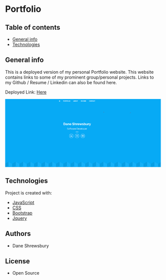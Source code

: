 # Portfolio 

## Table of contents

- [General info](#general-info)
- [Technologies](#Technologies)


## General info

This is a deployed version of my personal Portfolio website. This website contains links to some of my prominent group/personal projects. Links to my Github / Resume / Linkedin can also be found here. 

Deployed Link: [Here](https://daneshrewsbury2288.github.io/PortfolioFinal/)

![Image](images/portfolio/SampleFrontPage.png)

## Technologies

Project is created with:

- [JavaScript](https://www.javascript.com/)
- [CSS](https://www.w3schools.com/css/)
- [Bootstrap](https://getbootstrap.com/)
- [Jquery](https://jquery.com/)

## Authors

- Dane Shrewsbury


## License

- Open Source







